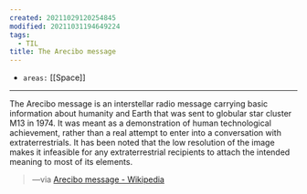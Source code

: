 ```yaml
---
created: 20211029120254845
modified: 20211031194649224
tags:
  - TIL
title: The Arecibo message
---
```


- `areas:` [[Space]]

---

The Arecibo message is an interstellar radio message carrying basic information about humanity and Earth that was sent to globular star cluster M13 in 1974. It was meant as a demonstration of human technological achievement, rather than a real attempt to enter into a conversation with extraterrestrials. It has been noted that the low resolution of the image makes it infeasible for any extraterrestrial recipients to attach the intended meaning to most of its elements.

> —via [Arecibo message - Wikipedia](https://en.wikipedia.org/wiki/Arecibo_message)
